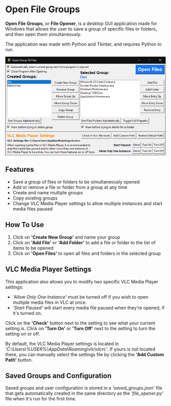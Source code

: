 # Open File Groups
**Open File Groups**, or **File Opener**, is a desktop GUI application made for Windows that allows the user to save a group of specific files or folders, and then open them simultaneously.

The application was made with Python and Tkinter, and requires Python to run.

![Preview Picture](file-opener-preview.jpg)
## Features

- Save a group of files or folders to be simultaneously opened
- Add or remove a file or folder from a group at any time
- Create and name multiple groups
- Copy existing groups
- Change VLC Media Player settings to allow multiple instances and start media files paused

## How To Use

1. Click on **'Create New Group'** and name your group
2. Click on **'Add File'** or **'Add Folder'** to add a file or folder to the list of items to be opened
3. Click on **'Open Files'** to open all files and folders in the selected group

## VLC Media Player Settings

This application also allows you to modify two specific VLC Media Player settings:

- *'Allow Only One Instance'* must be turned off if you wish to open multiple media files in VLC at once.
- *'Start Paused'* will start every media file paused when they're opened, if it's turned on.

Click on the **'Check'** button next to the setting to see what your current setting is. Click on **'Turn On'** or **'Turn Off'** next to the setting to turn the setting on or off.

By default, the VLC Media Player settings is located in *'C:\Users\\%USER%\AppData\Roaming\vlc\vlcrc'*. If yours is not located there, you can manually select the settings file by clicking the **'Add Custom Path'** button.

## Saved Groups and Configuration

Saved groups and user configuration is stored in a *'saved_groups.json'* file that gets automatically created in the same directory as the *'file_opener.py'* file when it's run for the first time.